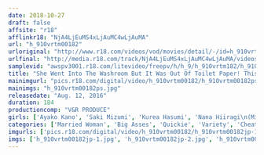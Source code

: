 ```yaml
---
date: 2018-10-27
draft: false
affsite: "r18"
afflinkr18: "NjA4LjEuMS4xLjAuMC4wLjAuMA"
url: "h_910vrtm00182"
urloriginal: "http://www.r18.com/videos/vod/movies/detail/-/id=h_910vrtm00182"
urlfinal: "http://media.r18.com/track/NjA4LjEuMS4xLjAuMC4wLjAuMA/videos/vod/movies/detail/-/id=h_910vrtm00182"
samplevid: "awspv3001.r18.com/litevideo/freepv/h/h_9/h_910vrtm182/h_910vrtm182_dmb_w.mp4"
title: "She Went Into The Washroom But It Was Out Of Toilet Paper! This Prim, Pretty Wife Walked Out With Her Beautiful Booty Exposed, And Her Neighbor Couldn't Help But Give Her A Quickie! Her Husband Must Not Have Fucked Her In Ages By The Way Her Hips Buck, Begging For More Cock!"
mainimgurl: "pics.r18.com/digital/video/h_910vrtm00182/h_910vrtm00182ps.jpg"
mainimgs: "h_910vrtm00182ps.jpg"
releasedate: "Aug. 12, 2016"
duration: 184
productioncomp: "V&R PRODUCE"
girls: ['Ayako Kano', 'Saki Mizumi', 'Kurea Hasumi', 'Nana Hiiragi\n(Miku Hayama)']
categories: ['Married Woman', 'Big Asses', 'Quickie', 'Variety', 'Cheating Wife', 'Hi-Def']
imgurls: ['pics.r18.com/digital/video/h_910vrtm00182/h_910vrtm00182jp-1.jpg', 'pics.r18.com/digital/video/h_910vrtm00182/h_910vrtm00182jp-2.jpg', 'pics.r18.com/digital/video/h_910vrtm00182/h_910vrtm00182jp-3.jpg', 'pics.r18.com/digital/video/h_910vrtm00182/h_910vrtm00182jp-4.jpg', 'pics.r18.com/digital/video/h_910vrtm00182/h_910vrtm00182jp-5.jpg', 'pics.r18.com/digital/video/h_910vrtm00182/h_910vrtm00182jp-6.jpg', 'pics.r18.com/digital/video/h_910vrtm00182/h_910vrtm00182jp-7.jpg', 'pics.r18.com/digital/video/h_910vrtm00182/h_910vrtm00182jp-8.jpg', 'pics.r18.com/digital/video/h_910vrtm00182/h_910vrtm00182jp-9.jpg', 'pics.r18.com/digital/video/h_910vrtm00182/h_910vrtm00182jp-10.jpg', 'pics.r18.com/digital/video/h_910vrtm00182/h_910vrtm00182jp-11.jpg', 'pics.r18.com/digital/video/h_910vrtm00182/h_910vrtm00182jp-12.jpg', 'pics.r18.com/digital/video/h_910vrtm00182/h_910vrtm00182jp-13.jpg', 'pics.r18.com/digital/video/h_910vrtm00182/h_910vrtm00182jp-14.jpg', 'pics.r18.com/digital/video/h_910vrtm00182/h_910vrtm00182jp-15.jpg', 'pics.r18.com/digital/video/h_910vrtm00182/h_910vrtm00182jp-16.jpg', 'pics.r18.com/digital/video/h_910vrtm00182/h_910vrtm00182jp-17.jpg', 'pics.r18.com/digital/video/h_910vrtm00182/h_910vrtm00182jp-18.jpg', 'pics.r18.com/digital/video/h_910vrtm00182/h_910vrtm00182jp-19.jpg']
imgs: ['h_910vrtm00182jp-1.jpg', 'h_910vrtm00182jp-2.jpg', 'h_910vrtm00182jp-3.jpg', 'h_910vrtm00182jp-4.jpg', 'h_910vrtm00182jp-5.jpg', 'h_910vrtm00182jp-6.jpg', 'h_910vrtm00182jp-7.jpg', 'h_910vrtm00182jp-8.jpg', 'h_910vrtm00182jp-9.jpg', 'h_910vrtm00182jp-10.jpg', 'h_910vrtm00182jp-11.jpg', 'h_910vrtm00182jp-12.jpg', 'h_910vrtm00182jp-13.jpg', 'h_910vrtm00182jp-14.jpg', 'h_910vrtm00182jp-15.jpg', 'h_910vrtm00182jp-16.jpg', 'h_910vrtm00182jp-17.jpg', 'h_910vrtm00182jp-18.jpg', 'h_910vrtm00182jp-19.jpg']
---
```

